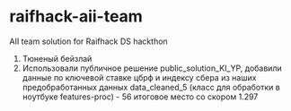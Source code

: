 # raifhack-aii-team
AII team solution for Raifhack DS hackthon

1) Тюненый бейзлай
2) Использовали публичное решение public_solution_KI_YP, добавили данные по ключевой ставке цбрф и индексу сбера из наших предобработанных данных data_cleaned_5 (класс для обработки в ноутбуке features-proc) - 56 итоговое место со скором 1.297
